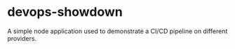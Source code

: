# devops-showdown
A simple node application used to demonstrate a CI/CD pipeline on different providers.
